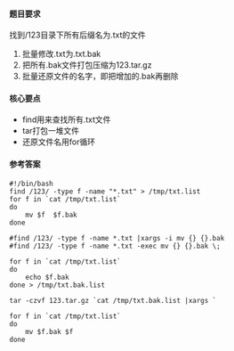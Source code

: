 #### 题目要求
找到/123目录下所有后缀名为.txt的文件
 1. 批量修改.txt为.txt.bak
 2. 把所有.bak文件打包压缩为123.tar.gz
 3. 批量还原文件的名字，即把增加的.bak再删除

#### 核心要点
* find用来查找所有.txt文件
* tar打包一堆文件
* 还原文件名用for循环

#### 参考答案
```
#!/bin/bash
find /123/ -type f -name "*.txt" > /tmp/txt.list 
for f in `cat /tmp/txt.list`
do
    mv $f  $f.bak
done

#find /123/ -type f -name *.txt |xargs -i mv {} {}.bak 
#find /123/ -type f -name *.txt -exec mv {} {}.bak \;

for f in `cat /tmp/txt.list`
do
    echo $f.bak
done > /tmp/txt.bak.list 

tar -czvf 123.tar.gz `cat /tmp/txt.bak.list |xargs `

for f in `cat /tmp/txt.list`
do 
    mv $f.bak $f
done 

```